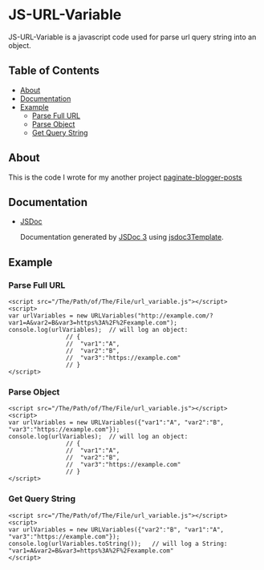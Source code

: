 # JS-URL-Variable

JS-URL-Variable is a javascript code used for parse url query string into an object.

## Table of Contents

 - [About](#about)
 - [Documentation](#documentation)
 - [Example](#example)
	 - [Parse Full URL](#parse-full-url)
	 - [Parse Object](#parse-object)
	 - [Get Query String](#get-query-string)


##  About

This is the code I wrote for my another project [paginate-blogger-posts](https://sourceforge.net/p/paginate-blogger-posts/)

## Documentation

- [JSDoc](http://shiyou0130011.github.io/JS-URL-Variable/jsdoc/)
  
  Documentation generated by [JSDoc 3](https://github.com/micmath/jsdoc) using [jsdoc3Template](https://github.com/danyg/jsdoc3Template).

## Example

### Parse Full URL
	
	<script src="/The/Path/of/The/File/url_variable.js"></script>
	<script>
	var urlVariables = new URLVariables("http://example.com/?var1=A&var2=B&var3=https%3A%2F%2Fexample.com");
	console.log(urlVariables);	// will log an object: 
					// {
					//	"var1":"A",
					//	"var2":"B",
					//	"var3":"https://example.com"
					// }
	</script>

### Parse Object

	<script src="/The/Path/of/The/File/url_variable.js"></script>
	<script>
	var urlVariables = new URLVariables({"var1":"A", "var2":"B", "var3":"https://example.com"});
	console.log(urlVariables);	// will log an object: 
					// {
					//	"var1":"A",
					//	"var2":"B",
					//	"var3":"https://example.com"
					// }
	</script>

### Get Query String

	<script src="/The/Path/of/The/File/url_variable.js"></script>
	<script>
	var urlVariables = new URLVariables({"var2":"B", "var1":"A", "var3":"https://example.com"});
	console.log(urlVariables.toString());	// will log a String: "var1=A&var2=B&var3=https%3A%2F%2Fexample.com"
	</script>
	